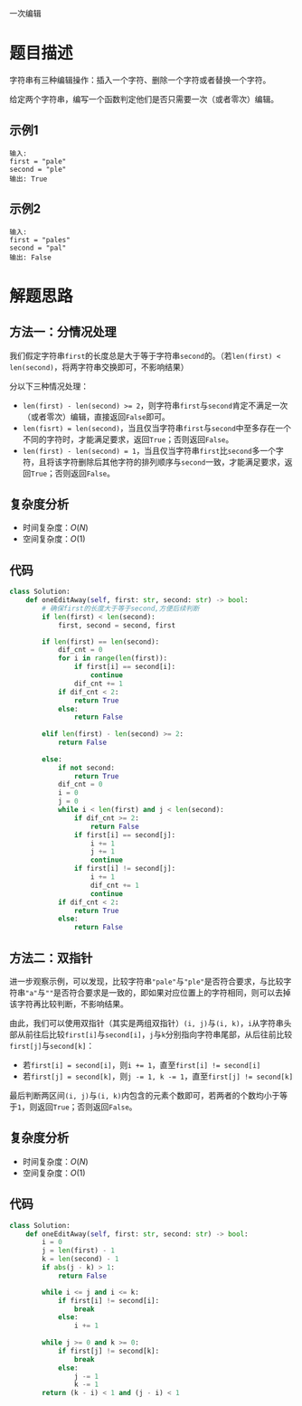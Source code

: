 一次编辑

# 题目描述

字符串有三种编辑操作：插入一个字符、删除一个字符或者替换一个字符。

给定两个字符串，编写一个函数判定他们是否只需要一次（或者零次）编辑。

## 示例1

```
输入: 
first = "pale"
second = "ple"
输出: True
```

## 示例2

```
输入: 
first = "pales"
second = "pal"
输出: False
```

# 解题思路

## 方法一：分情况处理

我们假定字符串`first`的长度总是大于等于字符串`second`的。（若`len(first) < len(second)`，将两字符串交换即可，不影响结果）

分以下三种情况处理：

- `len(first) - len(second) >= 2`，则字符串`first`与`second`肯定不满足一次（或者零次）编辑，直接返回`False`即可。
- `len(fisrt) = len(second)`，当且仅当字符串`first`与`second`中至多存在一个不同的字符时，才能满足要求，返回`True`；否则返回`False`。
- `len(first) - len(second) = 1`，当且仅当字符串`first`比`second`多一个字符，且将该字符删除后其他字符的排列顺序与`second`一致，才能满足要求，返回`True`；否则返回`False`。

## 复杂度分析

- 时间复杂度：$O(N)$
- 空间复杂度：$O(1)$

## 代码

```python
class Solution:
    def oneEditAway(self, first: str, second: str) -> bool:
        # 确保first的长度大于等于second,方便后续判断
        if len(first) < len(second):
            first, second = second, first

        if len(first) == len(second):
            dif_cnt = 0
            for i in range(len(first)):
                if first[i] == second[i]:
                    continue
                dif_cnt += 1
            if dif_cnt < 2:
                return True
            else:
                return False
        
        elif len(first) - len(second) >= 2:
            return False
        
        else:
            if not second:
                return True
            dif_cnt = 0
            i = 0
            j = 0
            while i < len(first) and j < len(second):
                if dif_cnt >= 2:
                    return False
                if first[i] == second[j]:
                    i += 1
                    j += 1
                    continue
                if first[i] != second[j]:
                    i += 1
                    dif_cnt += 1
                    continue
            if dif_cnt < 2:
                return True
            else:
                return False
```

## 方法二：双指针

进一步观察示例，可以发现，比较字符串`"pale"`与`"ple"`是否符合要求，与比较字符串`"a"`与`""`是否符合要求是一致的，即如果对应位置上的字符相同，则可以去掉该字符再比较判断，不影响结果。

由此，我们可以使用双指针（其实是两组双指针）`(i, j)`与`(i, k)`，`i`从字符串头部从前往后比较`first[i]`与`second[i]`，`j`与`k`分别指向字符串尾部，从后往前比较`first[j]`与`second[k]`：

- 若`first[i] = second[i]`，则`i += 1`，直至`first[i] != second[i]`
- 若`first[j] = second[k]`，则`j -= 1, k -= 1`，直至`first[j] != second[k]`

最后判断两区间`(i, j)`与`(i, k)`内包含的元素个数即可，若两者的个数均小于等于`1`，则返回`True`；否则返回`False`。

## 复杂度分析

- 时间复杂度：$O(N)$
- 空间复杂度：$O(1)$

## 代码

```python
class Solution:
    def oneEditAway(self, first: str, second: str) -> bool:
        i = 0
        j = len(first) - 1
        k = len(second) - 1
        if abs(j - k) > 1:
            return False

        while i <= j and i <= k:
            if first[i] != second[i]:
                break
            else:
                i += 1
        
        while j >= 0 and k >= 0:
            if first[j] != second[k]:
                break
            else:
                j -= 1
                k -= 1
        return (k - i) < 1 and (j - i) < 1
```

